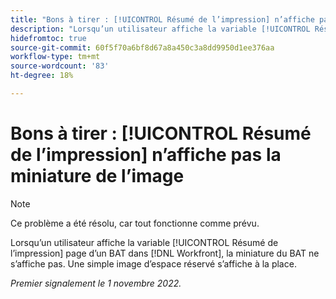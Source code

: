 ```yaml
---
title: "Bons à tirer : [!UICONTROL Résumé de l’impression] n’affiche pas la miniature de l’image"
description: "Lorsqu’un utilisateur affiche la variable [!UICONTROL Résumé de l’impression] page d’un BAT dans [!DNL Workfront], la miniature du BAT ne s’affiche pas. Une simple image d’espace réservé apparaît à la place."
hidefromtoc: true
source-git-commit: 60f5f70a6bf8d67a8a450c3a8dd9950d1ee376aa
workflow-type: tm+mt
source-wordcount: '83'
ht-degree: 18%

---
```



# Bons à tirer : [!UICONTROL Résumé de l’impression] n’affiche pas la miniature de l’image

<!--This is on both the WF and WFP TOCs-->

>[!NOTE]
>
>Ce problème a été résolu, car tout fonctionne comme prévu.

Lorsqu’un utilisateur affiche la variable [!UICONTROL Résumé de l’impression] page d’un BAT dans [!DNL Workfront], la miniature du BAT ne s’affiche pas. Une simple image d’espace réservé s’affiche à la place.

_Premier signalement le 1 novembre 2022._

